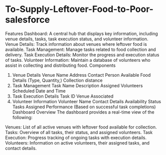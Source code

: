 # To-Supply-Leftover-Food-to-Poor-salesforce
Features
Dashboard: A central hub that displays key information, including venue details, tasks, task execution status, and volunteer information.
Venue Details: Track information about venues where leftover food is available.
Task Management: Manage tasks related to food collection and delivery.
Task Execution Details: Monitor the progress and execution status of tasks.
Volunteer Information: Maintain a database of volunteers who assist in collecting and distributing food.
Components
1. Venue Details
       Venue Name
       Address
       Contact Person
       Available Food Details (Type, Quantity,)
       Collection distance
2. Task Management
        Task Name
        Description
        Assigned Volunteers
        Scheduled Date and Time
3. Task Execution Details
        Task ID
        Venue Associated
4. Volunteer Information
       Volunteer Name
       Contact Details
       Availability Status
       Tasks Assigned
       Performance (Based on successful task completions)
Dashboard Overview
The dashboard provides a real-time view of the following:

Venues: List of all active venues with leftover food available for collection.
Tasks: Overview of all tasks, their status, and assigned volunteers.
Task Execution: Progress tracking of ongoing tasks with execution details.
Volunteers: Information on active volunteers, their assigned tasks, and contact details.
